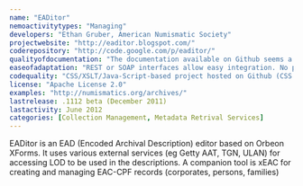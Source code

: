 ```yaml
---
name: "EADitor"
nemoactivitytypes: "Managing"
developers: "Ethan Gruber, American Numismatic Society"
projectwebsite: "http://eaditor.blogspot.com/"
coderepository: "http://code.google.com/p/eaditor/"
qualityofdocumentation: "The documentation available on Github seems a bit like a copy& paste text blog that is not structured. But there is a lot of information available and blog posts explain the concepts of the software and give further examples."
easeofadaptation: "REST or SOAP interfaces allow easy integration. No plugin mechanism."
codequality: "CSS/XSLT/Java-Script-based project hosted on Github (CSS 62.3% XSLT 17.3%     JavaScript 15.0%     XProc 5.4%). One contributor (highly active Github committer), the code is being actively maintained. A lot of XSLT is not commented but readable."
license: "Apache License 2.0"
examples: "http://numismatics.org/archives/"
lastrelease: .1112 beta (December 2011)
lastactivity: June 2012
categories: [Collection Management, Metadata Retrival Services]
---
```

EADitor is an EAD (Encoded Archival Description) editor based on Orbeon XForms. It uses various external services (eg Getty AAT, TGN, ULAN) for accessing LOD to be used in the descriptions. A companion tool is xEAC for creating and managing EAC-CPF records (corporates, persons, families)
